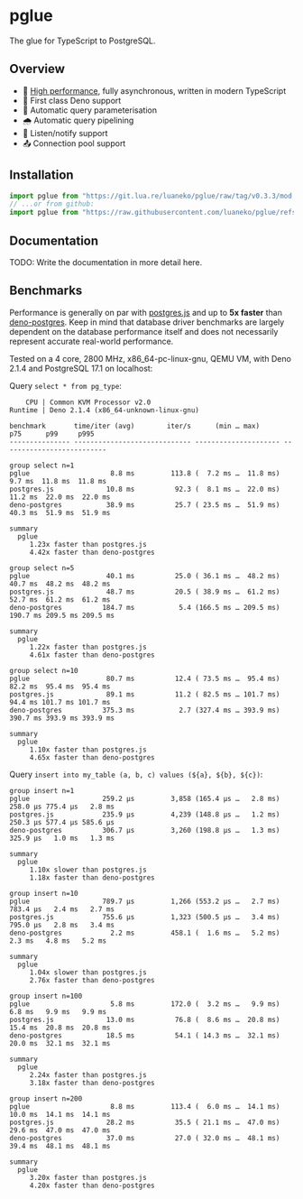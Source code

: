 # pglue

The glue for TypeScript to PostgreSQL.

## Overview

- 🌟 [High performance](#benchmarks), fully asynchronous, written in modern TypeScript
- 🐢 First class Deno support
- 💬 Automatic query parameterisation
- 🌧️ Automatic query pipelining
- 📣 Listen/notify support
- 📤 Connection pool support

## Installation

```ts
import pglue from "https://git.lua.re/luaneko/pglue/raw/tag/v0.3.3/mod.ts";
// ...or from github:
import pglue from "https://raw.githubusercontent.com/luaneko/pglue/refs/tags/v0.3.3/mod.ts";
```

## Documentation

TODO: Write the documentation in more detail here.

## Benchmarks

Performance is generally on par with [postgres.js][1] and up to **5x faster** than [deno-postgres][2]. Keep in mind that database driver benchmarks are largely dependent on the database performance itself and does not necessarily represent accurate real-world performance.

Tested on a 4 core, 2800 MHz, x86_64-pc-linux-gnu, QEMU VM, with Deno 2.1.4 and PostgreSQL 17.1 on localhost:

Query `select * from pg_type`:

```
    CPU | Common KVM Processor v2.0
Runtime | Deno 2.1.4 (x86_64-unknown-linux-gnu)

benchmark       time/iter (avg)        iter/s      (min … max)           p75      p99     p995
--------------- ----------------------------- --------------------- --------------------------

group select n=1
pglue                    8.8 ms         113.8 (  7.2 ms …  11.8 ms)   9.7 ms  11.8 ms  11.8 ms
postgres.js             10.8 ms          92.3 (  8.1 ms …  22.0 ms)  11.2 ms  22.0 ms  22.0 ms
deno-postgres           38.9 ms          25.7 ( 23.5 ms …  51.9 ms)  40.3 ms  51.9 ms  51.9 ms

summary
  pglue
     1.23x faster than postgres.js
     4.42x faster than deno-postgres

group select n=5
pglue                   40.1 ms          25.0 ( 36.1 ms …  48.2 ms)  40.7 ms  48.2 ms  48.2 ms
postgres.js             48.7 ms          20.5 ( 38.9 ms …  61.2 ms)  52.7 ms  61.2 ms  61.2 ms
deno-postgres          184.7 ms           5.4 (166.5 ms … 209.5 ms) 190.7 ms 209.5 ms 209.5 ms

summary
  pglue
     1.22x faster than postgres.js
     4.61x faster than deno-postgres

group select n=10
pglue                   80.7 ms          12.4 ( 73.5 ms …  95.4 ms)  82.2 ms  95.4 ms  95.4 ms
postgres.js             89.1 ms          11.2 ( 82.5 ms … 101.7 ms)  94.4 ms 101.7 ms 101.7 ms
deno-postgres          375.3 ms           2.7 (327.4 ms … 393.9 ms) 390.7 ms 393.9 ms 393.9 ms

summary
  pglue
     1.10x faster than postgres.js
     4.65x faster than deno-postgres
```

Query `insert into my_table (a, b, c) values (${a}, ${b}, ${c})`:

```
group insert n=1
pglue                  259.2 µs         3,858 (165.4 µs …   2.8 ms) 258.0 µs 775.4 µs   2.8 ms
postgres.js            235.9 µs         4,239 (148.8 µs …   1.2 ms) 250.3 µs 577.4 µs 585.6 µs
deno-postgres          306.7 µs         3,260 (198.8 µs …   1.3 ms) 325.9 µs   1.0 ms   1.3 ms

summary
  pglue
     1.10x slower than postgres.js
     1.18x faster than deno-postgres

group insert n=10
pglue                  789.7 µs         1,266 (553.2 µs …   2.7 ms) 783.4 µs   2.4 ms   2.7 ms
postgres.js            755.6 µs         1,323 (500.5 µs …   3.4 ms) 795.0 µs   2.8 ms   3.4 ms
deno-postgres            2.2 ms         458.1 (  1.6 ms …   5.2 ms)   2.3 ms   4.8 ms   5.2 ms

summary
  pglue
     1.04x slower than postgres.js
     2.76x faster than deno-postgres

group insert n=100
pglue                    5.8 ms         172.0 (  3.2 ms …   9.9 ms)   6.8 ms   9.9 ms   9.9 ms
postgres.js             13.0 ms          76.8 (  8.6 ms …  20.8 ms)  15.4 ms  20.8 ms  20.8 ms
deno-postgres           18.5 ms          54.1 ( 14.3 ms …  32.1 ms)  20.0 ms  32.1 ms  32.1 ms

summary
  pglue
     2.24x faster than postgres.js
     3.18x faster than deno-postgres

group insert n=200
pglue                    8.8 ms         113.4 (  6.0 ms …  14.1 ms)  10.0 ms  14.1 ms  14.1 ms
postgres.js             28.2 ms          35.5 ( 21.1 ms …  47.0 ms)  29.6 ms  47.0 ms  47.0 ms
deno-postgres           37.0 ms          27.0 ( 32.0 ms …  48.1 ms)  39.4 ms  48.1 ms  48.1 ms

summary
  pglue
     3.20x faster than postgres.js
     4.20x faster than deno-postgres
```

[1]: https://github.com/porsager/postgres
[2]: https://github.com/denodrivers/postgres
